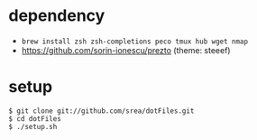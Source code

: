 # dependency

- `brew install zsh zsh-completions peco tmux hub wget nmap`
- https://github.com/sorin-ionescu/prezto (theme: steeef)

# setup

    $ git clone git://github.com/srea/dotFiles.git
    $ cd dotFiles
    $ ./setup.sh

